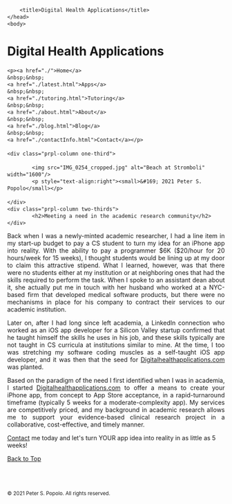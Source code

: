 
<html>
	<head>
		<meta charset="UTF-8" />
		<meta name="viewport" content="width=device-width, initial-scale=1, maximum-scale=1, user-scalable=no" />
		<meta http-equiv="X-UA-Compatible" content="IE=edge" />


		<title>Digital Health Applications</title>
	</head>
	<body>
	
<div class="prpl-row">
	<div class="prpl-column two-thirds">
			<h1>Digital Health Applications</h1>
	</div>
	
	<p><a href="./">Home</a>
	&nbsp;&nbsp;
	<a href="./latest.html">Apps</a>
	&nbsp;&nbsp;
	<a href="./tutoring.html">Tutoring</a>
	&nbsp;&nbsp;
	<a href="./about.html">About</a>
	&nbsp;&nbsp;
	<a href="./blog.html">Blog</a>
	&nbsp;&nbsp;
	<a href="./contactInfo.html">Contact</a></p>
	
	<div class="prpl-column one-third">
	
  			<img src="IMG_0254_cropped.jpg" alt="Beach at Stromboli" width="1600"/>
  			<p style="text-align:right"><small>&#169; 2021 Peter S. Popolo</small></p>

	</div>
	<div class="prpl-column two-thirds">
			<h2>Meeting a need in the academic research community</h2>
	</div>
</div>

<div class="prpl-row">

<p style="text-align:justify">Back when I was a newly-minted academic researcher, I had a line item in my start-up budget to pay a CS student to turn my idea for an iPhone app into reality. With the ability to pay a programmer $6K ($20/hour for 20 hours/week for 15 weeks), I thought students would be lining up at my door to claim this attractive stipend. What I learned, however, was that there were no students either at my institution or at neighboring ones that had the skills required to perform the task. When I spoke to an assistant dean about it, she actually put me in touch with her husband who worked at a NYC-based firm that developed medical software products, but there were no mechanisms in place for his company to contract their services to our academic institution.</p>

<p style="text-align:justify">Later on, after I had long since left academia, a LinkedIn connection who worked as an iOS app developer for a Silicon Valley startup confirmed that he taught himself the skills he uses in his job, and these skills typically are not taught in CS curricula at institutions similar to mine. At the time, I too was stretching my software coding muscles as a self-taught iOS app developer, and it was then that the seed for <a href="http://www.digitalhealthapplications.com">Digitalhealthapplications.com</a> was planted.</p>

<p style="text-align:justify">Based on the paradigm of the need I first identified when I was in academia, I started <a href="http://www.digitalhealthapplications.com">Digitalhealthapplications.com</a> to offer a means to create your iPhone app, from concept to App Store acceptance, in a rapid-turnaround timeframe (typically 5 weeks for a moderate-complexity app). My services are competitively priced, and my background in academic research allows me to support your evidence-based clinical research project in a collaborative, cost-effective, and timely manner.</p>

<p><a href="mailto:peterpopolo@gmail.com?subject=Contact">Contact</a> me today and let's turn YOUR app idea into reality in as little as 5 weeks!</p>

<a href="./blog.html">Back to Top</a>

<br><br><p><small>&#169; 2021 Peter S. Popolo. All rights reserved.</small></p>







